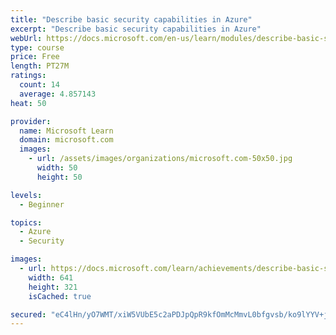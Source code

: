 ```yaml
---
title: "Describe basic security capabilities in Azure"
excerpt: "Describe basic security capabilities in Azure"
webUrl: https://docs.microsoft.com/en-us/learn/modules/describe-basic-security-capabilities-azure/
type: course
price: Free
length: PT27M
ratings:
  count: 14
  average: 4.857143
heat: 50

provider:
  name: Microsoft Learn
  domain: microsoft.com
  images:
    - url: /assets/images/organizations/microsoft.com-50x50.jpg
      width: 50
      height: 50

levels:
  - Beginner

topics:
  - Azure
  - Security

images:
  - url: https://docs.microsoft.com/learn/achievements/describe-basic-security-capabilities-in-azure-social.png
    width: 641
    height: 321
    isCached: true

secured: "eC4lHn/yO7WMT/xiW5VUbE5c2aPDJpQpR9kfOmMcMmvL0bfgvsb/ko9lYYV+jS6ZjMJeftwVu8r9RcW7g4gFRpCyOsRpU0KscjgYlcaE44RpWCZYN6kVWS12zk5RmMLIbHg0FgMMF0Fgy1X9UrhQZmugtfxyO8Q8jRk14H5aOWP36CU9XaRUOb66/mmw+RlhKLrmmm35RgNT3lVjdvb/Rk0HG+JQBHatKlIDbi8v35AbXynw9vAYBEg4eqsVDPwE7cbZUtBtQME832Uxvqsd9MEyAAta3CrCK6uLQO6IOqy+WXEN1XKbriTX1oX+YE9k7yvQLOmKUL4BAfUBPr2yrSCrnZ/gARfNITnayFYlGe3Cg95RrqHAZIj3VsTHv2tIvH39iql1eHDl7Hgd277OBpg8DqQZmuAeXBlsN77m+SU=;bY8MJWL3DpFDmKv8S7Q/Tg=="
---
```


